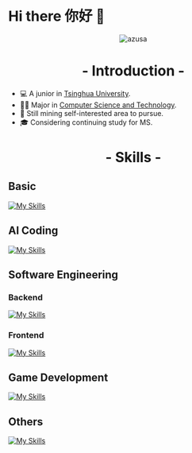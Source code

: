 # Hi there 你好 👋
<p align="center">
    <img src="https://github.com/soMewheRetoFloat/soMewheRetoFloat/blob/main/azusa.gif" alt="azusa">
</p>

<h1 align="center">- Introduction -</h1>

* 💻 A junior in [Tsinghua University](https://www.tsinghua.edu.cn/index.htm).
* ✍🏻 Major in [Computer Science and Technology](https://www.cs.tsinghua.edu.cn/).
* 🧐 Still mining self-interested area to pursue.
* 🎓 Considering continuing study for MS.

<h1 align="center">- Skills -</h1>

## Basic
[![My Skills](https://skillicons.dev/icons?i=cpp,cs,python,java,linux,git,md)](https://skillicons.dev)

## AI Coding
[![My Skills](https://skillicons.dev/icons?i=pytorch,tensorflow)](https://skillicons.dev)

## Software Engineering

### Backend
[![My Skills](https://skillicons.dev/icons?i=django,sqlite)](https://skillicons.dev)

### Frontend

[![My Skills](https://skillicons.dev/icons?i=react,js,ts,nextjs,nodejs)](https://skillicons.dev)

## Game Development
[![My Skills](https://skillicons.dev/icons?i=unity,unreal)](https://skillicons.dev)

## Others
[![My Skills](https://skillicons.dev/icons?i=pr,au,ps)](https://skillicons.dev)








<!--
**soMewheRetoFloat/soMewheRetoFloat** is a ✨ _special_ ✨ repository because its `README.md` (this file) appears on your GitHub profile.

Here are some ideas to get you started:

- 🔭 I’m currently working on ...
- 🌱 I’m currently learning ...
- 👯 I’m looking to collaborate on ...
- 🤔 I’m looking for help with ...
- 💬 Ask me about ...
- 📫 How to reach me: ...
- 😄 Pronouns: ...
- ⚡ Fun fact: ...
-->

